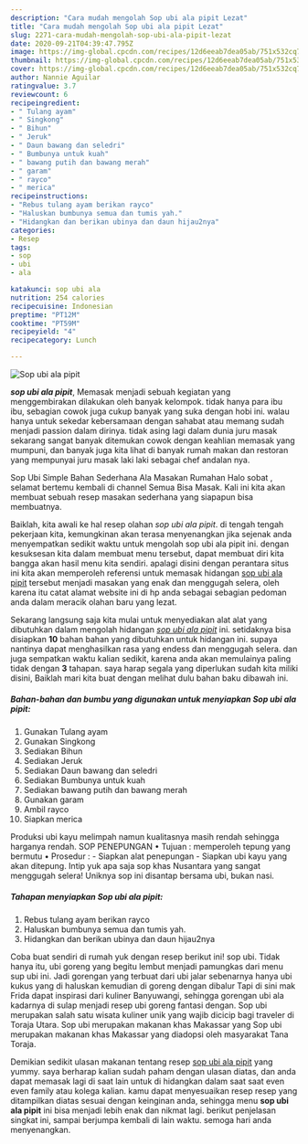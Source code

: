 ```yaml
---
description: "Cara mudah mengolah Sop ubi ala pipit Lezat"
title: "Cara mudah mengolah Sop ubi ala pipit Lezat"
slug: 2271-cara-mudah-mengolah-sop-ubi-ala-pipit-lezat
date: 2020-09-21T04:39:47.795Z
image: https://img-global.cpcdn.com/recipes/12d6eeab7dea05ab/751x532cq70/sop-ubi-ala-pipit-foto-resep-utama.jpg
thumbnail: https://img-global.cpcdn.com/recipes/12d6eeab7dea05ab/751x532cq70/sop-ubi-ala-pipit-foto-resep-utama.jpg
cover: https://img-global.cpcdn.com/recipes/12d6eeab7dea05ab/751x532cq70/sop-ubi-ala-pipit-foto-resep-utama.jpg
author: Nannie Aguilar
ratingvalue: 3.7
reviewcount: 6
recipeingredient:
- " Tulang ayam"
- " Singkong"
- " Bihun"
- " Jeruk"
- " Daun bawang dan seledri"
- " Bumbunya untuk kuah"
- " bawang putih dan bawang merah"
- " garam"
- " rayco"
- " merica"
recipeinstructions:
- "Rebus tulang ayam berikan rayco"
- "Haluskan bumbunya semua dan tumis yah."
- "Hidangkan dan berikan ubinya dan daun hijau2nya"
categories:
- Resep
tags:
- sop
- ubi
- ala

katakunci: sop ubi ala 
nutrition: 254 calories
recipecuisine: Indonesian
preptime: "PT12M"
cooktime: "PT59M"
recipeyield: "4"
recipecategory: Lunch

---
```



![Sop ubi ala pipit](https://img-global.cpcdn.com/recipes/12d6eeab7dea05ab/751x532cq70/sop-ubi-ala-pipit-foto-resep-utama.jpg)

<b><i>sop ubi ala pipit</i></b>, Memasak menjadi sebuah kegiatan yang menggembirakan dilakukan oleh banyak kelompok. tidak hanya para ibu ibu, sebagian cowok juga cukup banyak yang suka dengan hobi ini. walau hanya untuk sekedar kebersamaan dengan sahabat atau memang sudah menjadi passion dalam dirinya. tidak asing lagi dalam dunia juru masak sekarang sangat banyak ditemukan cowok dengan keahlian memasak yang mumpuni, dan banyak juga kita lihat di banyak rumah makan dan restoran yang mempunyai juru masak laki laki sebagai chef andalan nya.

Sop Ubi Simple Bahan Sederhana Ala Masakan Rumahan Halo sobat , selamat bertemu kembali di channel Semua Bisa Masak. Kali ini kita akan membuat sebuah resep masakan sederhana yang siapapun bisa membuatnya.

Baiklah, kita awali ke hal resep olahan <i>sop ubi ala pipit</i>. di tengah tengah pekerjaan kita, kemungkinan akan terasa menyenangkan jika sejenak anda menyempatkan sedikit waktu untuk mengolah sop ubi ala pipit ini. dengan kesuksesan kita dalam membuat menu tersebut, dapat membuat diri kita bangga akan hasil menu kita sendiri. apalagi disini dengan perantara situs ini kita akan memperoleh referensi untuk memasak hidangan <u>sop ubi ala pipit</u> tersebut menjadi masakan yang enak dan menggugah selera, oleh karena itu catat alamat website ini di hp anda sebagai sebagian pedoman anda dalam meracik olahan baru yang lezat.


Sekarang langsung saja kita mulai untuk menyediakan alat alat yang dibutuhkan dalam mengolah hidangan <u><i>sop ubi ala pipit</i></u> ini. setidaknya bisa disiapkan <b>10</b> bahan bahan yang dibutuhkan untuk hidangan ini. supaya nantinya dapat menghasilkan rasa yang endess dan menggugah selera. dan juga sempatkan waktu kalian sedikit, karena anda akan memulainya paling tidak dengan <b>3</b> tahapan. saya harap segala yang diperlukan sudah kita miliki disini, Baiklah mari kita buat dengan melihat dulu bahan baku dibawah ini.

<!--inarticleads1-->

##### Bahan-bahan dan bumbu yang digunakan untuk menyiapkan Sop ubi ala pipit:

1. Gunakan  Tulang ayam
1. Gunakan  Singkong
1. Sediakan  Bihun
1. Sediakan  Jeruk
1. Sediakan  Daun bawang dan seledri
1. Sediakan  Bumbunya untuk kuah
1. Sediakan  bawang putih dan bawang merah
1. Gunakan  garam
1. Ambil  rayco
1. Siapkan  merica


Produksi ubi kayu melimpah namun kualitasnya masih rendah sehingga harganya rendah. SOP PENEPUNGAN • Tujuan : memperoleh tepung yang bermutu • Prosedur : - Siapkan alat penepungan - Siapkan ubi kayu yang akan ditepung. Intip yuk apa saja sop khas Nusantara yang sangat menggugah selera! Uniknya sop ini disantap bersama ubi, bukan nasi. 

<!--inarticleads2-->

##### Tahapan menyiapkan Sop ubi ala pipit:

1. Rebus tulang ayam berikan rayco
1. Haluskan bumbunya semua dan tumis yah.
1. Hidangkan dan berikan ubinya dan daun hijau2nya


Coba buat sendiri di rumah yuk dengan resep berikut ini! sop ubi. Tidak hanya itu, ubi goreng yang begitu lembut menjadi pamungkas dari menu sup ubi ini. Jadi gorengan yang terbuat dari ubi jalar sebenarnya hanya ubi kukus yang di haluskan kemudian di goreng dengan dibalur Tapi di sini mak Frida dapat inspirasi dari kuliner Banyuwangi, sehingga gorengan ubi ala kadarnya di sulap menjadi resep ubi goreng fantasi dengan. Sop ubi merupakan salah satu wisata kuliner unik yang wajib dicicip bagi traveler di Toraja Utara. Sop ubi merupakan makanan khas Makassar yang Sop ubi merupakan makanan khas Makassar yang diadopsi oleh masyarakat Tana Toraja. 

Demikian sedikit ulasan makanan tentang resep <u>sop ubi ala pipit</u> yang yummy. saya berharap kalian sudah paham dengan ulasan diatas, dan anda dapat memasak lagi di saat lain untuk di hidangkan dalam saat saat even even family atau kolega kalian. kamu dapat menyesuaikan resep resep yang ditampilkan diatas sesuai dengan keinginan anda, sehingga menu <b>sop ubi ala pipit</b> ini bisa menjadi lebih enak dan nikmat lagi. berikut penjelasan singkat ini, sampai berjumpa kembali di lain waktu. semoga hari anda menyenangkan.
